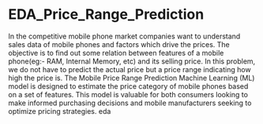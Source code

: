 # EDA_Price_Range_Prediction
In the competitive mobile phone market companies want
to understand sales data of mobile phones and factors which drive the prices.
The objective is to find out some relation between features of a mobile phone(eg:- RAM,
Internal Memory, etc) and its selling price. In this problem, we do not have to predict the
actual price but a price range indicating how high the price is.
The Mobile Price Range Prediction Machine Learning (ML) model is designed to estimate the price category of mobile phones based on a set of features. This model is valuable for both consumers looking to make informed purchasing decisions and mobile manufacturers seeking to optimize pricing strategies.
eda
